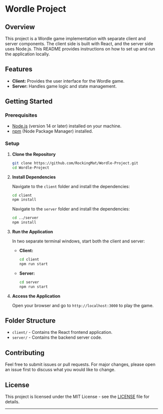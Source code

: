 # Wordle Project

## Overview

This project is a Wordle game implementation with separate client and server components. The client side is built with React, and the server side uses Node.js. This README provides instructions on how to set up and run the application locally.

## Features

- **Client:** Provides the user interface for the Wordle game.
- **Server:** Handles game logic and state management.

## Getting Started

### Prerequisites

- [Node.js](https://nodejs.org/) (version 14 or later) installed on your machine.
- [npm](https://www.npmjs.com/) (Node Package Manager) installed.

### Setup

1. **Clone the Repository**

   ```bash
   git clone https://github.com/RockingMat/Wordle-Project.git
   cd Wordle-Project
   ```

2. **Install Dependencies**

   Navigate to the `client` folder and install the dependencies:

   ```bash
   cd client
   npm install
   ```

   Navigate to the `server` folder and install the dependencies:

   ```bash
   cd ../server
   npm install
   ```

3. **Run the Application**

   In two separate terminal windows, start both the client and server:

   - **Client:**

     ```bash
     cd client
     npm run start
     ```

   - **Server:**

     ```bash
     cd server
     npm run start
     ```

4. **Access the Application**

   Open your browser and go to `http://localhost:3000` to play the game.

## Folder Structure

- `client/` - Contains the React frontend application.
- `server/` - Contains the backend server code.

## Contributing

Feel free to submit issues or pull requests. For major changes, please open an issue first to discuss what you would like to change.

## License

This project is licensed under the MIT License - see the [LICENSE](LICENSE) file for details.

---
